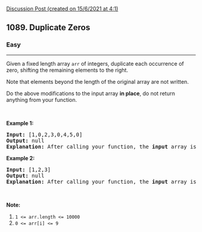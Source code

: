 [Discussion Post (created on 15/6/2021 at 4:1)](https://leetcode.com/problems/duplicate-zeros/discuss/1338315/C%2B%2Bor-EASY-TO-UNDERSTAND-orfast-and-efficient)  
<h2>1089. Duplicate Zeros</h2><h3>Easy</h3><hr><div><p>Given a fixed length&nbsp;array <code>arr</code> of integers, duplicate each occurrence of zero, shifting the remaining elements to the right.</p>

<p>Note that elements beyond the length of the original array are not written.</p>

<p>Do the above modifications to the input array <strong>in place</strong>, do not return anything from your function.</p>

<p>&nbsp;</p>

<p><strong>Example 1:</strong></p>

<pre><strong>Input: </strong><span id="example-input-1-1">[1,0,2,3,0,4,5,0]</span>
<strong>Output: </strong>null
<strong>Explanation: </strong>After calling your function, the <strong>input</strong> array is modified to: <span id="example-output-1">[1,0,0,2,3,0,0,4]</span>
</pre>

<p><strong>Example 2:</strong></p>

<pre><strong>Input: </strong><span id="example-input-2-1">[1,2,3]</span>
<strong>Output: </strong>null
<strong>Explanation: </strong>After calling your function, the <strong>input</strong> array is modified to: <span id="example-output-2">[1,2,3]</span>
</pre>

<p>&nbsp;</p>

<p><strong>Note:</strong></p>

<ol>
	<li><code>1 &lt;= arr.length &lt;= 10000</code></li>
	<li><code>0 &lt;= arr[i] &lt;= 9</code></li>
</ol></div>
